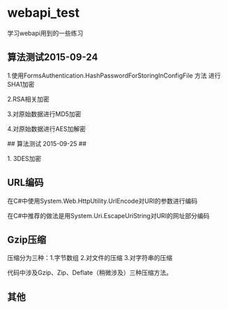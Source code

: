 # webapi_test #
学习webapi用到的一些练习

## 算法测试2015-09-24 ##
<p>1.使用FormsAuthentication.HashPasswordForStoringInConfigFile 方法 进行 SHA1加密</p>
<p>2.RSA相关加密</p>
<p>3.对原始数据进行MD5加密</p>
<p>4.对原始数据进行AES加解密</p>
## 算法测试 2015-09-25 ##
<p>1. 3DES加密</p>

## URL编码 ##
<p>在C#中使用System.Web.HttpUtility.UrlEncode对URI的参数进行编码</p>
<p>在C#中推荐的做法是用System.Uri.EscapeUriString对URI的网址部分编码</p>

## Gzip压缩 ##
 <p>压缩分为三种：1.字节数组 2.对文件的压缩 3.对字符串的压缩</p>
 <p>代码中涉及Gzip、Zip、Deflate（稍微涉及）三种压缩方法。</p>
 
 ## 其他 ##

